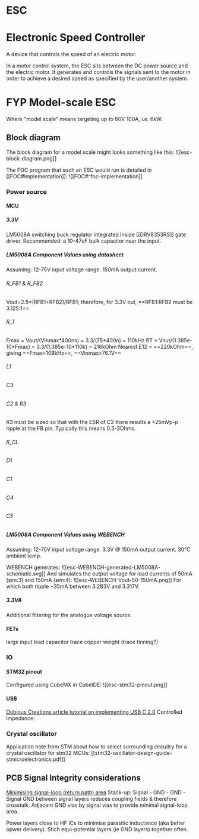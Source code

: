 # ESC
# Electronic Speed Controller
A device that controls the speed of an electric motor.

In a motor control system, the ESC sits between the DC power source and the electric motor. It generates and controls the signals sent to the motor in order to achieve a desired speed as specified by the user/another system. 

# FYP Model-scale ESC
Where "model scale" means targeting up to 60V 100A, i.e. 6kW.

## Block diagram
The block diagram for a model scale might looks something like this:
![[esc-block-diagram.png]]

The FOC program that such an ESC would run is detailed in [[FOC#Implementation]]: 
![[FOC#^foc-implementation]]

### Power source
#### MCU
##### 3.3V
LM5008A switching buck regulator integrated inside [[DRV8353RS]] gate driver.
Recommended: a 10-47uF bulk capacitor near the input. 

##### LM5008A Component Values using datasheet 
Assuming:
	12-75V input voltage range. 
	150mA output current. 

###### R_FB1 & R_FB2
Vout=2.5*(RFB1+RFB2)/RFB1;
	therefore, for 3.3V out, ==RFB1:RFB2 must be 3.125:1==
###### R_T
Fmax = Vout/(Vinmax\*400ns)
		 = 3.3/(75\*400n) 
		 = 110kHz
RT = Vout/(1.385e-10\*Fmax)
	 = 3.3/(1.385e-10\*110k) 
	 = 216kOhm
Nearest E12 = ==220kOhm==, giving ==Fmax=108kHz==, ==Vinmax=76.1V==
###### L1

###### C3

###### C2 & R3

R3 must be sized so that with the ESR of C2 there results a >25mVp-p ripple at the FB pin. Typically this means 0.5-3Ohms.

###### R_CL

###### D1

###### C1

###### C4

###### C5

##### LM5008A Component Values using WEBENCH
Assuming:
	12-75V input voltage range. 
	3.3V @ 150mA output current. 
	30°C ambient temp. 

WEBENCH generates: 
![[esc-WEBENCH-generated-LM5008A-schematic.svg]]
And simulates the output voltage for load currents of 50mA (sim:3) and 150mA (sim:4):
![[esc-WEBENCH-Vout-50-150mA.png]]
For which both ripple ~35mA between 3.283V and 3.317V. 

##### 3.3VA
Additional filtering for the analogue voltage source. 


#### FETs
large input lead capacitor
trace copper weight (trace tinning?)

### IO
#### STM32 pinout
Configured using CubeMX in CubeIDE:
![[esc-stm32-pinout.png]]

#### USB
[Dubious Creations article tutorial on implementing USB C 2.0](https://dubiouscreations.com/2021/04/06/designing-with-usb-c-lessons-learned/) 
Controlled impedance:


### Crystal oscillator
Application note from STM about how to select surrounding circuitry for a crystal oscillator for stm32 MCUs: 
[[stm32-oscillator-design-guide-stmicroelectronics.pdf]]

## PCB Signal Integrity considerations
<u>Minimising signal-loop (return path) area</u>
Stack-up:    Signal - GND - GND - Signal
GND between signal layers reduces coupling fields & therefore crosstalk.
Adjacent GND vias by signal vias to provide minimal signal-loop area. 

Power layers close to HF ICs to minimise parasitic inductance (aka better opwer delivery).
Stich equi-potential layers (ie GND layers) together often. 
